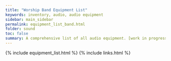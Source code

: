 ```yaml
---
title: "Worship Band Equipment List"
keywords: inventory, audio, audio equipment
sidebar: main_sidebar
permalink: equipment_list_band.html
folder: sound
toc: false
summary: A comprehensive list of all audio equipment. [work in progress]
---
```


{% include equipment_list.html %}
{% include links.html %}
